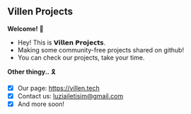 ## **Villen Projects**

**Welcome!** 🏴
- Hey! This is 𝗩𝗶𝗹𝗹𝗲𝗻 𝗣𝗿𝗼𝗷𝗲𝗰𝘁𝘀.
- Making some community-free projects shared on github!
- You can check our projects, take your time.

**Other thingy..** 🎗️
- [x] Our page: https://villen.tech
- [x] Contact us: luziailetisim@gmail.com
- [x] And more soon!
